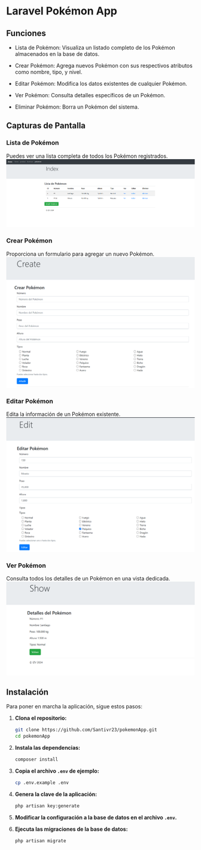 # Laravel Pokémon App



## Funciones

- Lista de Pokémon: Visualiza un listado completo de los Pokémon almacenados en la base de datos.

- Crear Pokémon: Agrega nuevos Pokémon con sus respectivos atributos como nombre, tipo, y nivel.

- Editar Pokémon: Modifica los datos existentes de cualquier Pokémon.

- Ver Pokémon: Consulta detalles específicos de un Pokémon.

- Eliminar Pokémon: Borra un Pokémon del sistema.

## Capturas de Pantalla

### Lista de Pokémon
Puedes ver una lista completa de todos los Pokémon registrados. 
![Lista de Pokémon](imgs/listaPokemon.png)

### Crear Pokémon
Proporciona un formulario para agregar un nuevo Pokémon. 
![Create Pokémon](imgs/createPokemon.png)

### Editar Pokémon
Edita la información de un Pokémon existente.
![Editar Pokémon](imgs/editPokemon.png)

### Ver Pokémon
Consulta todos los detalles de un Pokémon en una vista dedicada.
![Ver Pokémon](imgs/showPokemon.png)

## Instalación

Para poner en marcha la aplicación, sigue estos pasos:

1. **Clona el repositorio:**
    ```bash
    git clone https://github.com/Santivr23/pokemonApp.git
    cd pokemonApp
    ```

2. **Instala las dependencias:**
    ```bash
    composer install
    ```

3. **Copia el archivo `.env` de ejemplo:**
    ```bash
    cp .env.example .env
    ```

4. **Genera la clave de la aplicación:**
    ```bash
    php artisan key:generate
    ```

5. **Modificar la configuración a la base de datos en el archivo `.env`.**

6. **Ejecuta las migraciones de la base de datos:**
    ```bash
    php artisan migrate
    ```
